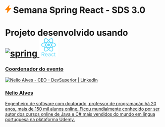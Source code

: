 # ![DevSuperior logo](https://raw.githubusercontent.com/devsuperior/bds-assets/main/ds/devsuperior-logo-small.png) Semana Spring React - SDS 3.0
# Projeto desenvolvido usando <a href="https://spring.io/" target="_blank"> <img src="https://www.vectorlogo.zone/logos/springio/springio-icon.svg" alt="spring" width="60" height="60"/> <a href="https://reactjs.org/" target="_blank"> <img src="https://raw.githubusercontent.com/devicons/devicon/master/icons/react/react-original-wordmark.svg" alt="react" width="60" height="60"/>
<h3 class="instructor-title">Coordenador do evento</h3>
<img alt="Nelio Alves - CEO - DevSuperior | LinkedIn" class="n3VNCb" src="https://media-exp1.licdn.com/dms/image/C4D03AQH9ZVAgWiz63A/profile-displayphoto-shrink_200_200/0/1619384965294?e=1625097600&amp;v=beta&amp;t=Gf1yRQtFzGbVef4GKWuWIEKUNJYiEOywYEYF1-A0BIQ" data-noaft="1" jsname="HiaYvf" jsaction="load:XAeZkd;" style="width: 200px; height: 200px; margin: 0px;">
<h3 class="instructor-name">Nelio Alves</h3>
<p class="instructor-text-block">Engenheiro de software com doutorado, professor de programação há 20 anos, mais de 150 mil alunos online. Ficou mundialmente conhecido por ser autor dos cursos online de Java e C# mais vendidos do mundo em língua portuguesa na plataforma Udemy.</p>
